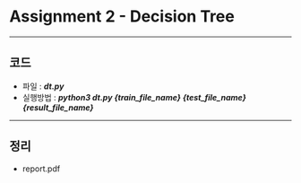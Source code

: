 Assignment 2 - Decision Tree  
=============
---
## 코드
* 파일 : ***dt.py***   
* 실행방법 : ***python3 dt.py {train_file_name} {test_file_name} {result_file_name}***
---
## 정리
* report.pdf

